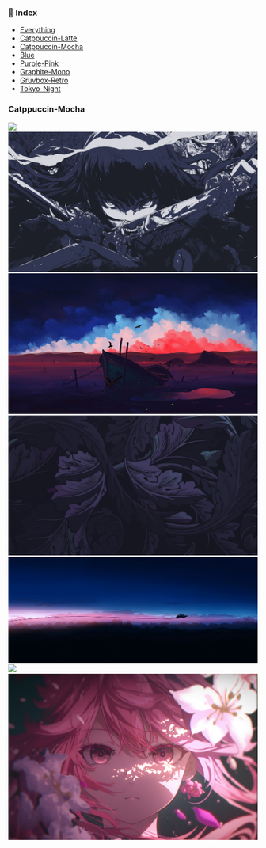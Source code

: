 ### 📖 Index
- [Everything](src/index/Everything.md)
- [Catppuccin-Latte](src/index/Catppuccin-Latte.md)
- [Catppuccin-Mocha](src/index/Catppuccin-Mocha.md)
- [Blue](src/index/Blue.md)
- [Purple-Pink](src/index/Dark-Purple-Pink.md)
- [Graphite-Mono](src/index/Graphite-Mono.md)
- [Gruvbox-Retro](src/index/Gruvbox-Retro.md)
- [Tokyo-Night](src/index/Tokyo-Night.md)

### Catppuccin-Mocha

<img src="https://github.com/iambluie/masterpiecewallpapers/blob/main/src/wallpapers/Catppuccin-Mocha/apex_octane.jpg?raw=true">
<img src="https://github.com/iambluie/masterpiecewallpapers/blob/main/src/wallpapers/Catppuccin-Mocha/blackwhite.png?raw=true">
<img src="https://github.com/iambluie/masterpiecewallpapers/blob/main/src/wallpapers/Catppuccin-Mocha/boat_abondoned.jpg?raw=true">
<img src="https://github.com/iambluie/masterpiecewallpapers/blob/main/src/wallpapers/Catppuccin-Mocha/cat_leaves.png?raw=true">
<img src="https://github.com/iambluie/masterpiecewallpapers/blob/main/src/wallpapers/Catppuccin-Mocha/escape_velocity.jpg?raw=true">
<img src="https://github.com/iambluie/masterpiecewallpapers/blob/main/src/wallpapers/Catppuccin-Mocha/evening-sky.png?raw=true">
<img src="https://github.com/iambluie/masterpiecewallpapers/blob/main/src/wallpapers/Catppuccin-Mocha/pink.png?raw=true">